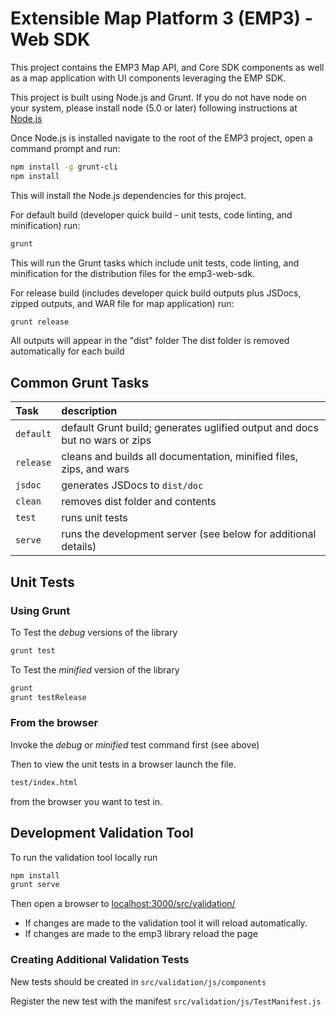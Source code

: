 Extensible Map Platform 3 (EMP3) - Web SDK
===========
This project contains the EMP3 Map API, and Core SDK components as well as a map application with UI components leveraging the EMP SDK.


This project is built using Node.js and Grunt.  If you do not have node on your system, please install node (5.0 or later) following instructions at [Node.js](http://nodejs.org/)

Once Node.js is installed navigate to the root of the EMP3 project, open a command prompt and run:
```bash
npm install -g grunt-cli
npm install
```

This will install the Node.js dependencies for this project.

For default build (developer quick build - unit tests, code linting, and minification) run:
```bash
grunt
```
This will run the Grunt tasks which include unit tests, code linting, and minification for the distribution files for the emp3-web-sdk.

For release build (includes developer quick build outputs plus JSDocs, zipped outputs, and WAR file for map application) run:
```bash
grunt release
```

All outputs will appear in the "dist" folder
The dist folder is removed automatically for each build

## Common Grunt Tasks

|Task |description|
|:-----|:-----------|
|`default`| default Grunt build; generates uglified output and docs but no wars or zips |
|`release` | cleans and builds all documentation, minified files, zips, and wars|
|`jsdoc`| generates JSDocs to `dist/doc` | 
|`clean`| removes dist folder and contents|
|`test`| runs unit tests|
|`serve`| runs the development server (see below for additional details)| 

## Unit Tests

### Using Grunt

To Test the *debug* versions of the library
```bash
grunt test
```

To Test the *minified* version of the library
```bash
grunt
grunt testRelease
```

### From the browser

Invoke the *debug* or *minified* test command first (see above)


Then to view the unit tests in a browser launch the file.

```bash
test/index.html
```
from the browser you want to test in.

## Development Validation Tool

To run the validation tool locally run

```bash
npm install
grunt serve
```

Then open a browser to [localhost:3000/src/validation/](http://localhost:3000/src/validation/)

* If changes are made to the validation tool it will reload automatically.
* If changes are made to the emp3 library reload the page

### Creating Additional Validation Tests
New tests should be created in `src/validation/js/components`

Register the new test with the manifest `src/validation/js/TestManifest.js`
